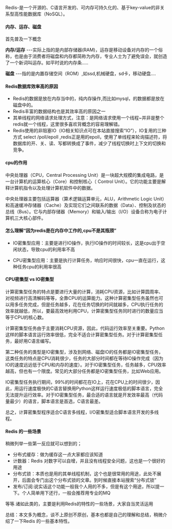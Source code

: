 

Redis-是一个开源的、C语言开发的、可内存可持久化的、基于key-value的非关系型高性能数据库（NoSQL）。



#### 内存、运存、磁盘

首先普及一下概念

**内存/运存** ---实际上指的是内部存储器(RAM)，运存是移动设备对内存的一个俗称，也是由于消费者将磁盘和内存都简称为内存，专业人士为了避免误会，就创造了一个新词叫运存。如平时说的内存条.....

**磁盘** ---指的是内置存储空间（ROM）,如ssd,机械硬盘，sd卡，移动硬盘....

#### Redis数据库效率高的原因

* Redis的数据是放在内存当中的，纯内存操作,而比如mysql，的数据都是放在磁盘中的。
* Redis丰富的数据结构也是其效率高的原因之一
* 其单线程的网络请求处理方式，注意：是网络请求使用一个线程~并非是整个redis就一个线程，这里很多喜欢背概念的容易理解错。
* Redis使用的非阻塞IO（IO相关知识点可在本站直接搜索“IO”），IO复用的三种方式 select /poll/epoll ,redis正是用的epoll，使用了单线程来轮询描述符，将数据库的开、关、读、写都转换成了事件，减少了线程切换时上下文的切换和竞争。　

#### cpu的作用

中央处理器（CPU，Central Processing Unit）是一块超大规模的集成电路，是一台计算机的运算核心（Core）和控制核心（ Control Unit）。它的功能主要是解释计算机指令以及处理计算机软件中的数据。

中央处理器主要包括运算器（算术逻辑运算单元，ALU，Arithmetic Logic Unit）和高速缓冲存储器（Cache）及实现它们之间联系的数据（Data）、控制及状态的总线（Bus）。它与内部存储器（Memory）和输入/输出（I/O）设备合称为电子计算机三大核心部件。



#### 怎么理解“因为redis是在内存中工作的,cpu不是其瓶颈”

* IO密集型应用：主要是进行IO操作，执行IO操作的时间较长，这是cpu出于空闲状态，导致cpu的利用率不高

* CPU密集型应用：主要是执行计算任务，响应时间很快，cpu一直在运行，这种任务cpu的利用率很高

#### CPU密集型 vs IO密集型

​	计算密集型任务的特点是要进行大量的计算，消耗CPU资源，比如计算圆周率、对视频进行高清解码等等，全靠CPU的运算能力。这种计算密集型任务虽然也可以用多任务完成，但是任务越多，花在任务切换的时间就越多，CPU执行任务的效率就越低，所以，要最高效地利用CPU，计算密集型任务同时进行的数量应当等于CPU的核心数。

​	计算密集型任务由于主要消耗CPU资源，因此，代码运行效率至关重要。Python这样的脚本语言运行效率很低，完全不适合计算密集型任务。对于计算密集型任务，最好用C语言编写。

​	第二种任务的类型是IO密集型，涉及到网络、磁盘IO的任务都是IO密集型任务，这类任务的特点是CPU消耗很少，任务的大部分时间都在等待IO操作完成（因为IO的速度远远低于CPU和内存的速度）。对于IO密集型任务，任务越多，CPU效率越高，但也有一个限度。常见的大部分任务都是IO密集型任务，比如Web应用。

​	IO密集型任务执行期间，99%的时间都花在IO上，花在CPU上的时间很少，因此，用运行速度极快的C语言替换用Python这样运行速度极低的脚本语言，完全无法提升运行效率。对于IO密集型任务，最合适的语言就是开发效率最高（代码量最少）的语言，脚本语言是首选，C语言最差。

总之，计算密集型程序适合C语言多线程，I/O密集型适合脚本语言开发的多线程。



#### Redis 的一些场景

稍微列举一些第一反应就可以想到的；

* 分布式缓存：做为缓存这一点大家都应该知道
* 计数器：Redis 对数字可以自增，并且没有线程安全问题，这也是一个很好的用途
* 分布式锁：本质也是用的其单线程机制，这个也是很常用的用途，此处不展开，后面会专门出这个分布式锁的文章。到时候直接本站搜索“分布式锁”
* 发布/订阅:说实话这个功能一般我个人用的不多，但是有这个用途，所以提一下。个人简单用下还行，一般会推荐用专业的MQ

等等.诸如此类的，主要是利用Redis的特性的一些场景，大家自当灵活运用





总结：本文多为概念，谈不上原创不原创，基本也都是自己的理解和总结，稍微介绍了一下Redis 的一些基本特性。





















